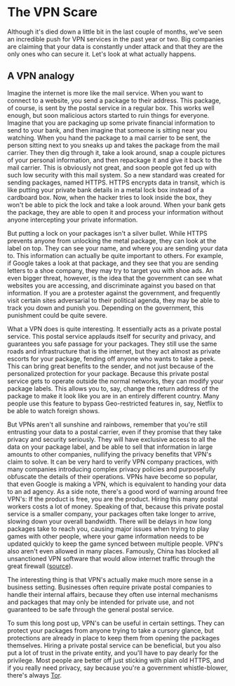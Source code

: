 # The VPN Scare

Although it's died down a little bit in the last couple of months, we've seen an incredible push for VPN services in the past year or two. Big companies are claiming that your data is constantly under attack and that they are the only ones who can secure it. Let's look at what actually happens.

## A VPN analogy

Imagine the internet is more like the mail service. When you want to connect to a website, you send a package to their address. This package, of course, is sent by the postal service in a regular box. This works well enough, but soon malicious actors started to ruin things for everyone. Imagine that you are packaging up some private financial information to send to your bank, and then imagine that someone is sitting near you watching. When you hand the package to a mail carrier to be sent, the person sitting next to you sneaks up and takes the package from the mail carrier. They then dig through it, take a look around, snap a couple pictures of your personal information, and then repackage it and give it back to the mail carrier. This is obviously not great, and soon people got fed up with such low security with this mail system. So a new standard was created for sending packages, named HTTPS. HTTPS encrypts data in transit, which is like putting your private bank details in a metal lock box instead of a cardboard box. Now, when the hacker tries to look inside the box, they won't be able to pick the lock and take a look around. When your bank gets the package, they are able to open it and process your information without anyone intercepting your private information.

But putting a lock on your packages isn't a silver bullet. While HTTPS prevents anyone from unlocking the metal package, they can look at the label on top. They can see your name, and where you are sending your data to. This information can actually be quite important to others. For example, if Google takes a look at that package, and they see that you are sending letters to a shoe company, they may try to target you with shoe ads. An even bigger threat, however, is the idea that the government can see what websites you are accessing, and discriminate against you based on that information. If you are a protester against the government, and frequently visit certain sites adversarial to their political agenda, they may be able to track you down and punish you. Depending on the government, this punishment could be quite severe. 

What a VPN does is quite interesting. It essentially acts as a private postal service. This postal service applauds itself for security and privacy, and guarantees you safe passage for your packages. They still use the same roads and infrastructure that is the internet, but they act almost as private escorts for your package, fending off anyone who wants to take a peek. This can bring great benefits to the sender, and not just because of the personalized protection for your package. Because this private postal service gets to operate outside the normal networks, they can modify your package labels. This allows you to, say, change the return address of the package to make it look like you are in an entirely different country. Many people use this feature to bypass Geo-restricted features in, say, Netflix to be able to watch foreign shows.

But VPNs aren't all sunshine and rainbows, remember that you're still entrusting your data to a postal carrier, even if they promise that they take privacy and security seriously. They will have exclusive access to all the data on your package label, and be able to sell that information in large amounts to other companies, nullifying the privacy benefits that VPN's claim to solve. It can be very hard to verify VPN company practices, with many companies introducing complex privacy policies and purposefully obfuscate the details of their operations. VPNs have become so popular, that even Google is making a VPN, which is equivalent to handing your data to an ad agency. As a side note, there's a good word of warning around free VPN's: If the product is free, you are the product. Hiring this many postal workers costs a lot of money. Speaking of that, because this private postal service is a smaller company, your packages often take longer to arrive, slowing down your overall bandwidth. There will be delays in how long packages take to reach you, causing major issues when trying to play games with other people, where your game information needs to be updated quickly to keep the game synced between multiple people. VPN's also aren't even allowed in many places. Famously, China has blocked all unsanctioned VPN software that would allow internet traffic through the great firewall ([source](https://techcrunch.com/2022/10/05/china-censorship-vpn-ban-party-congress/)).

The interesting thing is that VPN's actually make much more sense in a business setting. Businesses often require private postal companies to handle their internal affairs, because they often use internal mechanisms and packages that may only be intended for private use, and not guaranteed to be safe through the general postal service.

To sum this long post up, VPN's can be useful in certain settings. They can protect your packages from anyone trying to take a cursory glance, but protections are already in place to keep them from opening the packages themselves. Hiring a private postal service can be beneficial, but you also put a lot of trust in the private entity, and you'll have to pay dearly for the privilege. Most people are better off just sticking with plain old HTTPS, and if you really need privacy, say because you're a government whistle-blower, there's always [Tor](https://www.torproject.org/).